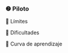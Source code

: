 ### ❷ Piloto

📍 Límites <!-- .element: style="text-align: left;padding-left: 100px;" -->

📍 Dificultades <!-- .element: style="text-align: left;padding-left: 100px;" -->

📍 Curva de aprendizaje <!-- .element: style="text-align: left;padding-left: 100px;" -->